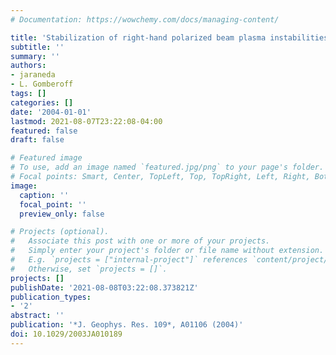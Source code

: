 ```yaml
---
# Documentation: https://wowchemy.com/docs/managing-content/

title: 'Stabilization of right-hand polarized beam plasma instabilities due to a large-amplitude left-hand polarized wave: A simulation study'
subtitle: ''
summary: ''
authors:
- jaraneda
- L. Gomberoff
tags: []
categories: []
date: '2004-01-01'
lastmod: 2021-08-07T23:22:08-04:00
featured: false
draft: false

# Featured image
# To use, add an image named `featured.jpg/png` to your page's folder.
# Focal points: Smart, Center, TopLeft, Top, TopRight, Left, Right, BottomLeft, Bottom, BottomRight.
image:
  caption: ''
  focal_point: ''
  preview_only: false

# Projects (optional).
#   Associate this post with one or more of your projects.
#   Simply enter your project's folder or file name without extension.
#   E.g. `projects = ["internal-project"]` references `content/project/deep-learning/index.md`.
#   Otherwise, set `projects = []`.
projects: []
publishDate: '2021-08-08T03:22:08.373821Z'
publication_types:
- '2'
abstract: ''
publication: '*J. Geophys. Res. 109*, A01106 (2004)'
doi: 10.1029/2003JA010189
---
```

